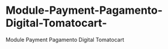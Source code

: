 Module-Payment-Pagamento-Digital-Tomatocart-
============================================

Module Payment Pagamento Digital Tomatocart 